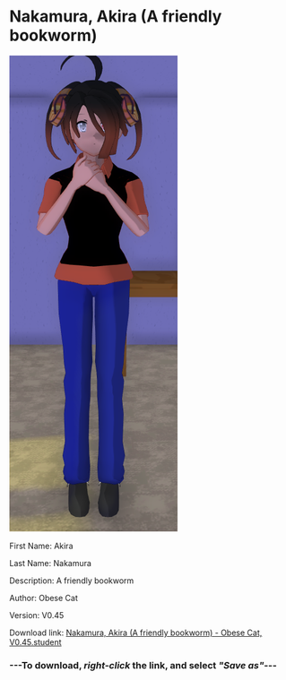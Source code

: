 # Nakamura, Akira (A friendly bookworm)

<img src = "https://raw.githubusercontent.com/Arbiter1223/Daigaku-Gurashi-Custom-Students/master/Students/Files/Nakamura%2C%20Akira%20(A%20friendly%20bookworm).png">

First Name: Akira

Last Name: Nakamura

Description: A friendly bookworm

Author: Obese Cat

Version: V0.45

Download link: <a href="https://raw.githubusercontent.com/Arbiter1223/Daigaku-Gurashi-Custom-Students/master/Students/Files/Nakamura%2C%20Akira%20(A%20friendly%20bookworm)%20-%20Obese%20Cat%2C%20V0.45.student">Nakamura, Akira (A friendly bookworm) - Obese Cat, V0.45.student</a>

### ---**To download, _right-click_ the link, and select _"Save as"_**---
